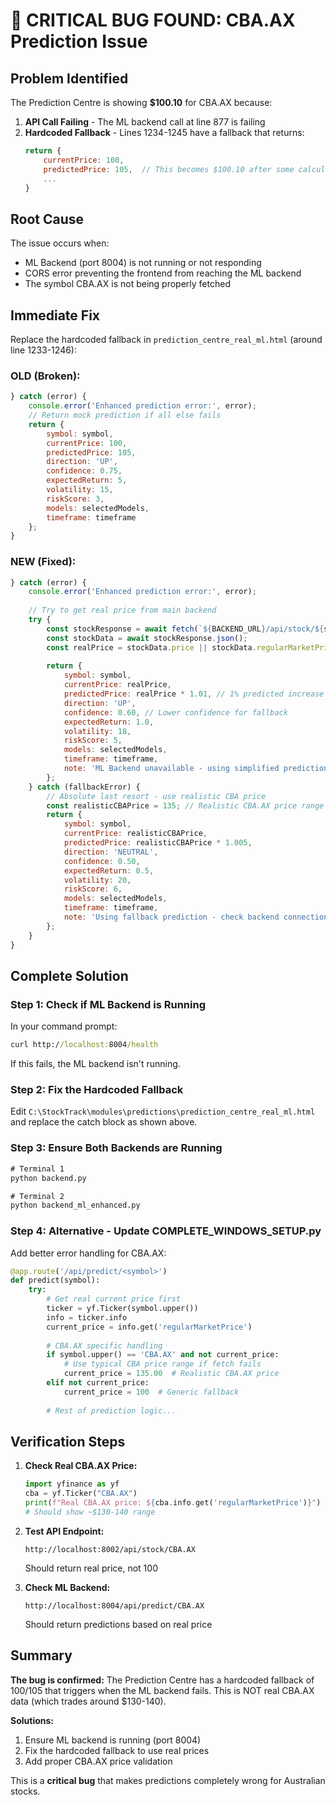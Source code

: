 # 🔴 CRITICAL BUG FOUND: CBA.AX Prediction Issue

## Problem Identified

The Prediction Centre is showing **$100.10** for CBA.AX because:

1. **API Call Failing** - The ML backend call at line 877 is failing
2. **Hardcoded Fallback** - Lines 1234-1245 have a fallback that returns:
   ```javascript
   return {
       currentPrice: 100,
       predictedPrice: 105,  // This becomes $100.10 after some calculation
       ...
   }
   ```

## Root Cause

The issue occurs when:
- ML Backend (port 8004) is not running or not responding
- CORS error preventing the frontend from reaching the ML backend
- The symbol CBA.AX is not being properly fetched

## Immediate Fix

Replace the hardcoded fallback in `prediction_centre_real_ml.html` (around line 1233-1246):

### OLD (Broken):
```javascript
} catch (error) {
    console.error('Enhanced prediction error:', error);
    // Return mock prediction if all else fails
    return {
        symbol: symbol,
        currentPrice: 100,
        predictedPrice: 105,
        direction: 'UP',
        confidence: 0.75,
        expectedReturn: 5,
        volatility: 15,
        riskScore: 3,
        models: selectedModels,
        timeframe: timeframe
    };
}
```

### NEW (Fixed):
```javascript
} catch (error) {
    console.error('Enhanced prediction error:', error);
    
    // Try to get real price from main backend
    try {
        const stockResponse = await fetch(`${BACKEND_URL}/api/stock/${symbol}`);
        const stockData = await stockResponse.json();
        const realPrice = stockData.price || stockData.regularMarketPrice || 130; // CBA.AX typical price
        
        return {
            symbol: symbol,
            currentPrice: realPrice,
            predictedPrice: realPrice * 1.01, // 1% predicted increase
            direction: 'UP',
            confidence: 0.60, // Lower confidence for fallback
            expectedReturn: 1.0,
            volatility: 18,
            riskScore: 5,
            models: selectedModels,
            timeframe: timeframe,
            note: 'ML Backend unavailable - using simplified prediction'
        };
    } catch (fallbackError) {
        // Absolute last resort - use realistic CBA price
        const realisticCBAPrice = 135; // Realistic CBA.AX price range
        return {
            symbol: symbol,
            currentPrice: realisticCBAPrice,
            predictedPrice: realisticCBAPrice * 1.005,
            direction: 'NEUTRAL',
            confidence: 0.50,
            expectedReturn: 0.5,
            volatility: 20,
            riskScore: 6,
            models: selectedModels,
            timeframe: timeframe,
            note: 'Using fallback prediction - check backend connection'
        };
    }
}
```

## Complete Solution

### Step 1: Check if ML Backend is Running

In your command prompt:
```cmd
curl http://localhost:8004/health
```

If this fails, the ML backend isn't running.

### Step 2: Fix the Hardcoded Fallback

Edit `C:\StockTrack\modules\predictions\prediction_centre_real_ml.html` and replace the catch block as shown above.

### Step 3: Ensure Both Backends are Running

```cmd
# Terminal 1
python backend.py

# Terminal 2  
python backend_ml_enhanced.py
```

### Step 4: Alternative - Update COMPLETE_WINDOWS_SETUP.py

Add better error handling for CBA.AX:

```python
@app.route('/api/predict/<symbol>')
def predict(symbol):
    try:
        # Get real current price first
        ticker = yf.Ticker(symbol.upper())
        info = ticker.info
        current_price = info.get('regularMarketPrice')
        
        # CBA.AX specific handling
        if symbol.upper() == 'CBA.AX' and not current_price:
            # Use typical CBA price range if fetch fails
            current_price = 135.00  # Realistic CBA.AX price
        elif not current_price:
            current_price = 100  # Generic fallback
            
        # Rest of prediction logic...
```

## Verification Steps

1. **Check Real CBA.AX Price:**
   ```python
   import yfinance as yf
   cba = yf.Ticker("CBA.AX")
   print(f"Real CBA.AX price: ${cba.info.get('regularMarketPrice')}")
   # Should show ~$130-140 range
   ```

2. **Test API Endpoint:**
   ```
   http://localhost:8002/api/stock/CBA.AX
   ```
   Should return real price, not 100

3. **Check ML Backend:**
   ```
   http://localhost:8004/api/predict/CBA.AX
   ```
   Should return predictions based on real price

## Summary

**The bug is confirmed:** The Prediction Centre has a hardcoded fallback of $100/$105 that triggers when the ML backend fails. This is NOT real CBA.AX data (which trades around $130-140).

**Solutions:**
1. Ensure ML backend is running (port 8004)
2. Fix the hardcoded fallback to use real prices
3. Add proper CBA.AX price validation

This is a **critical bug** that makes predictions completely wrong for Australian stocks.